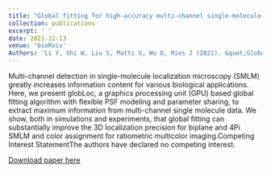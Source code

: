 ```yaml
---
title: "Global fitting for high-accuracy multi-channel single-molecule localization"
collection: publications
excerpt: ' '
date: 2021-12-13
venue: 'bioRxiv'
Authors: 'Li Y, Shi W, Liu S, Matti U, Wu D, Ries J (2021). &quot;Global fitting for high-accuracy multi-channel single-molecule localization &quot; <i>bioRxiv</i>.7.'
---
```

Multi-channel detection in single-molecule localization microscopy (SMLM) greatly increases information content for various biological applications. Here, we present globLoc, a graphics processing unit (GPU) based global fitting algorithm with flexible PSF modeling and parameter sharing, to extract maximum information from multi-channel single molecule data. We show, both in simulations and experiments, that global fitting can substantially improve the 3D localization precision for biplane and 4Pi SMLM and color assignment for ratiometric multicolor imaging.Competing Interest StatementThe authors have declared no competing interest.

[Download paper here](http://zjuwfy.github.io/files/paper14.pdf)
